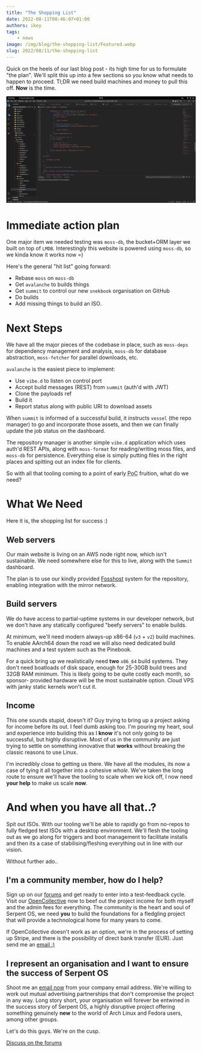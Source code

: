 ```yaml
---
title: "The Shopping List"
date: 2022-08-11T00:46:07+01:00
authors: ikey
tags:
    - news
image: /img/blog/the-shopping-list/Featured.webp
slug: 2022/08/11/the-shopping-list
---
```


Quick on the heels of our last blog post - its high time for us to formulate "the plan".
We'll split this up into a few sections so you know what needs to happen to proceed. Tl;DR
we need build machines and money to pull this off. **Now** is the time.

![img](/img/blog/the-shopping-list/Featured.webp)

<!--truncate-->

# Immediate action plan

One major item we needed testing was `moss-db`, the bucket+ORM layer we built on top of
`LMDB`. Interestingly this website is powered using `moss-db`, so we kinda know it works
now =)

Here's the general "hit list" going forward:

 - Rebase `moss` on `moss-db`
 - Get `avalanche` to builds things
 - Get `summit` to control our new `snekbook` organisation on GitHub
 - Do builds
 - Add missing things to build an ISO.


# Next Steps

We have all the major pieces of the codebase in place, such as `moss-deps` for dependency
management and analysis, `moss-db` for database abstraction, `moss-fetcher` for parallel
downloads, etc.

`avalanche` is the easiest piece to implement:

 - Use `vibe.d` to listen on control port
 - Accept build messages (REST) from `summit` (auth'd with JWT)
 - Clone the payloads ref
 - Build it
 - Report status along with public URI to download assets

When `summit` is informed of a successful build, it instructs `vessel` (the repo manager)
to go and incorporate those assets, and then we can finally update the job status on the
dashboard.

The repository manager is another simple `vibe.d` application which uses auth'd REST APIs,
along with `moss-format` for reading/writing moss files, and `moss-db` for persistence.
Everything else is simply putting files in the right places and spitting out an index file
for clients.

So with all that tooling coming to a point of early <abbr title="Proof of concept">PoC</abbr> fruition, what do we need?

# What We Need

Here it is, the shopping list for success :)

## Web servers

Our main website is living on an AWS node right now, which isn't sustainable. We need somewhere else
for this to live, along with the `Summit` dashboard.

The plan is to use our kindly provided [Fosshost](https://fosshost.org) system for the repository, enabling
integration with the mirror network.

## Build servers

We do have access to partial-uptime systems in our developer network, but we don't have any statically configured
"beefy servers" to enable builds.

At minimum, we'll need modern always-up x86-64 (`v3` + `v2`) build machines. To enable AArch64 down the road we
will also need dedicated build machines and a test system such as the Pinebook.

For a quick bring up we realistically need **two** `x86_64` build systems. They don't need boatloads of disk space,
enough for 25-30GB build trees and 32GB RAM minimum. This is likely going to be quite costly each month, so sponsor-
provided hardware will be the most sustainable option. Cloud VPS with janky static kernels won't cut it.

## Income

This one sounds stupid, doesn't it? Guy trying to bring up a project asking for income before its out. I feel dumb
asking too. I'm pouring my heart, soul and experience into building this as I **know** it's not only going to be
successful, but highly disruptive. Most of us in the community are just trying to settle on something innovative
that **works** without breaking the classic reasons to use Linux.

I'm incredibly close to getting us there. We have all the modules, its now a case of tying it all together into
a cohesive *whole*. We've taken the long route to ensure we'll have the tooling to scale when we kick off, I now
need **your help** to make us scale **now**.

# And when you have all that..?

Spit out ISOs. With our tooling we'll be able to rapidly go from no-repos to fully fledged test ISOs with a
desktop environment. We'll flesh the tooling out as we go along for triggers and boot management to facilitate
installs and then its a case of stabilising/fleshing everything out in line with our vision.

Without further ado..

## I'm a community member, how do I help?

Sign up on our [forums](https://forums.serpentos.com) and get ready to enter into a test-feedback cycle.
Visit our [OpenCollective](https://opencollective.com/serpent-os) now to beef out the project income for
both myself and the admin fees for everything. The community is the heart and soul of Serpent OS, we need
**you** to build the foundations for a fledgling project that will provide a technological home for many years
to come.

If OpenCollective doesn't work as an option, we're in the process of setting up Stripe, and there is the possibility
of direct bank transfer (EUR). Just send me an [email :)](mailto:ikey@serpentos.com)

## I represent an organisation and I want to ensure the success of Serpent OS

Shoot me an [email now](mailto:ikey@serpentos.com) from your company email address. We're willing to work
out mutual advertising partnerships that don't compromise the project in any way. Long story short, your
organisation will forever be entwined in the success story of Serpent OS, a highly disruptive project offering
something genuinely **new** to the world of Arch Linux and Fedora users, among other groups.

Let's do this guys. We're on the cusp.

[Discuss on the forums](https://forums.serpentos.com/d/9-the-shopping-list-serpent-os)
